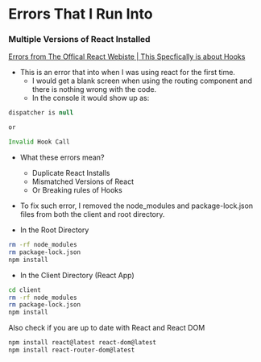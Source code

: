 # Errors That I Run Into 

### Multiple Versions of React Installed

[Errors from The Offical React Webiste | This Specfically is about Hooks](https://react.dev/warnings/invalid-hook-call-warning)

- This is an error that into when I was using react for the first time. 
    - I would get a blank screen when using the routing component and there is nothing wrong with the code.
    - In the console it would show up as:
```java
dispatcher is null

or 

Invalid Hook Call
```
- What these errors mean?
    - Duplicate React Installs
    - Mismatched Versions of React
    - Or Breaking rules of Hooks

- To fix such error, I removed the node_modules and package-lock.json files from both the client and root directory.

- In the Root Directory 
```bash
rm -rf node_modules
rm package-lock.json
npm install
```
- In the Client Directory (React App)
```bash
cd client
rm -rf node_modules
rm package-lock.json
npm install
```

Also check if you are up to date with React and React DOM
```bash
npm install react@latest react-dom@latest
npm install react-router-dom@latest
```